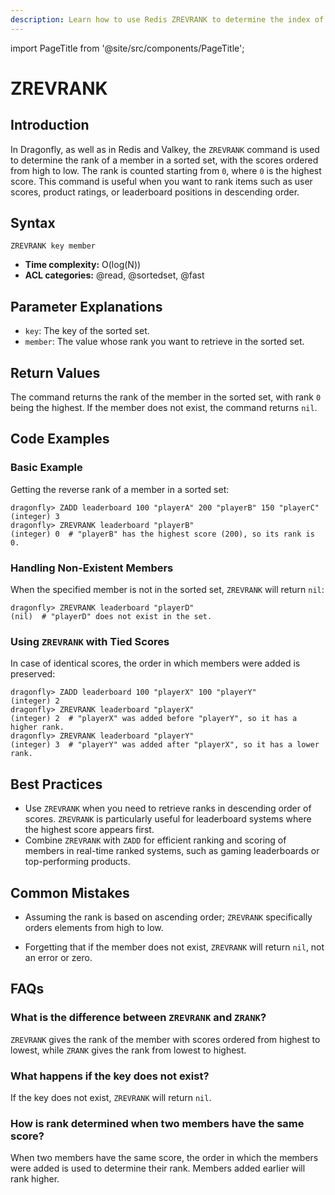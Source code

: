 ```yaml
---
description: Learn how to use Redis ZREVRANK to determine the index of a member in a sorted set, with scores ordered from high to low.
---
```


import PageTitle from '@site/src/components/PageTitle';

# ZREVRANK

<PageTitle title="Redis ZREVRANK Explained (Better Than Official Docs)" />

## Introduction

In Dragonfly, as well as in Redis and Valkey, the `ZREVRANK` command is used to determine the rank of a member in a sorted set, with the scores ordered from high to low.
The rank is counted starting from `0`, where `0` is the highest score.
This command is useful when you want to rank items such as user scores, product ratings, or leaderboard positions in descending order.

## Syntax

```shell
ZREVRANK key member
```

- **Time complexity:** O(log(N))
- **ACL categories:** @read, @sortedset, @fast

## Parameter Explanations

- `key`: The key of the sorted set.
- `member`: The value whose rank you want to retrieve in the sorted set.

## Return Values

The command returns the rank of the member in the sorted set, with rank `0` being the highest.
If the member does not exist, the command returns `nil`.

## Code Examples

### Basic Example

Getting the reverse rank of a member in a sorted set:

```shell
dragonfly> ZADD leaderboard 100 "playerA" 200 "playerB" 150 "playerC"
(integer) 3
dragonfly> ZREVRANK leaderboard "playerB"
(integer) 0  # "playerB" has the highest score (200), so its rank is 0.
```

### Handling Non-Existent Members

When the specified member is not in the sorted set, `ZREVRANK` will return `nil`:

```shell
dragonfly> ZREVRANK leaderboard "playerD"
(nil)  # "playerD" does not exist in the set.
```

### Using `ZREVRANK` with Tied Scores

In case of identical scores, the order in which members were added is preserved:

```shell
dragonfly> ZADD leaderboard 100 "playerX" 100 "playerY"
(integer) 2
dragonfly> ZREVRANK leaderboard "playerX"
(integer) 2  # "playerX" was added before "playerY", so it has a higher rank.
dragonfly> ZREVRANK leaderboard "playerY"
(integer) 3  # "playerY" was added after "playerX", so it has a lower rank.
```

## Best Practices

- Use `ZREVRANK` when you need to retrieve ranks in descending order of scores.
  `ZREVRANK` is particularly useful for leaderboard systems where the highest score appears first.
- Combine `ZREVRANK` with `ZADD` for efficient ranking and scoring of members in real-time ranked systems, such as gaming leaderboards or top-performing products.

## Common Mistakes

- Assuming the rank is based on ascending order; `ZREVRANK` specifically orders elements from high to low.

- Forgetting that if the member does not exist, `ZREVRANK` will return `nil`, not an error or zero.

## FAQs

### What is the difference between `ZREVRANK` and `ZRANK`?

`ZREVRANK` gives the rank of the member with scores ordered from highest to lowest, while `ZRANK` gives the rank from lowest to highest.

### What happens if the key does not exist?

If the key does not exist, `ZREVRANK` will return `nil`.

### How is rank determined when two members have the same score?

When two members have the same score, the order in which the members were added is used to determine their rank.
Members added earlier will rank higher.
